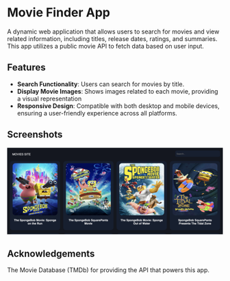 # Movie Finder App

A dynamic web application that allows users to search for movies and view related information, including titles, release dates, ratings, and summaries. This app utilizes a public movie API to fetch data based on user input.

## Features

- **Search Functionality**: Users can search for movies by title.
- **Display Movie Images**: Shows images related to each movie, providing a visual representation
- **Responsive Design**: Compatible with both desktop and mobile devices, ensuring a user-friendly experience across all platforms.

## Screenshots

![Movie Finder App Screenshot](movie.png)

## Acknowledgements

The Movie Database (TMDb) for providing the API that powers this app.
